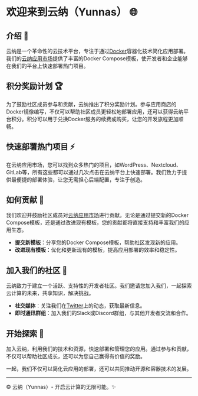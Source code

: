 # 欢迎来到云纳（Yunnas） 🌐

## 介绍 📘

云纳是一个革命性的云技术平台，专注于通过[Docker](https://www.docker.com/)容器化技术简化应用部署。我们的[云纳应用市场](https://github.com/yunnas/yunna-store)提供了丰富的Docker Compose模板，使开发者和企业能够在我们的平台上快速部署热门项目。

## 积分奖励计划 🏆

为了鼓励社区成员参与和贡献，云纳推出了积分奖励计划。参与应用商店的Docker镜像编写，不仅可以帮助社区成员更轻松地部署应用，还可以获得云纳平台积分。积分可以用于兑换Docker服务的续费或购买，让您的开发旅程更加顺畅。

## 快速部署热门项目 ⚡

在云纳应用市场，您可以找到众多热门的项目，如WordPress、Nextcloud、GitLab等，所有这些都可以通过几次点击在云纳平台上快速部署。我们致力于提供最便捷的部署体验，让您无需担心后端配置，专注于创造。

## 如何贡献 🤲

我们欢迎并鼓励社区成员对[云纳应用市场](https://github.com/yunnas/yunna-store)进行贡献。无论是通过提交新的Docker Compose模板，还是通过改进现有模板，您的贡献都将直接支持和丰富我们的应用生态。

- **提交新模板**：分享您的Docker Compose模板，帮助社区发现新的应用。
- **改进现有模板**：优化和更新现有的模板，提高应用部署的效率和稳定性。

## 加入我们的社区 👥

云纳致力于建立一个活跃、支持性的开发者社区。我们邀请您加入我们，一起探索云计算的未来，共享知识，解决挑战。

- **社交媒体**：关注我们在[Twitter](https://twitter.com/yunnas)上的动态，获取最新信息。
- **即时通讯群组**：加入我们的Slack或Discord群组，与其他开发者交流和合作。

## 开始探索 🚀

加入云纳，利用我们的技术和资源，快速部署和管理您的应用。通过参与和贡献，不仅可以帮助社区成长，还可以为您自己赢得有价值的奖励。

一起，我们不仅可以简化云应用的部署，还可以共同推动开源和容器技术的发展。

---

© 云纳（Yunnas）- 开启云计算的无限可能。✨
